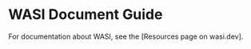 # WASI Document Guide

For documentation about WASI, see the [Resources page on wasi.dev].

[wasi.dev]: https://wasi.dev/resources
